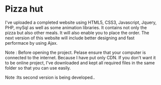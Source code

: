 # Pizza hut
I've uploaded a completed website using HTML5, CSS3, Javascript, Jquery, PHP, mySql as well as some animation libraries. It contains not only the pizza but also other meals. It will also enable you to place the order. The next version of this website will include better designing and fast performace by using Ajax. 

Note : Before opening the project. Pelase ensure that your computer is connected to the internet. Because I have put only CDN. If you don't want it to be online project, I've downloaded and kept all required files in the same folder so that you can use easily.  

Note :Its second version is being developed..

 

